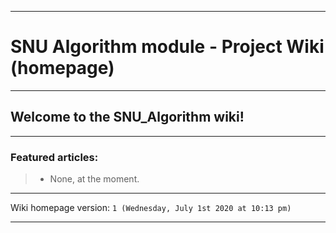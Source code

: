 
***

# SNU Algorithm module - Project Wiki (homepage)

***

## Welcome to the SNU_Algorithm wiki!

***

### Featured articles:

> * None, at the moment.

***

Wiki homepage version: `1 (Wednesday, July 1st 2020 at 10:13 pm)`

***
